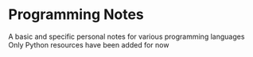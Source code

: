 # Programming Notes
A basic and specific personal notes for various programming languages  
Only Python resources have been added for now  

